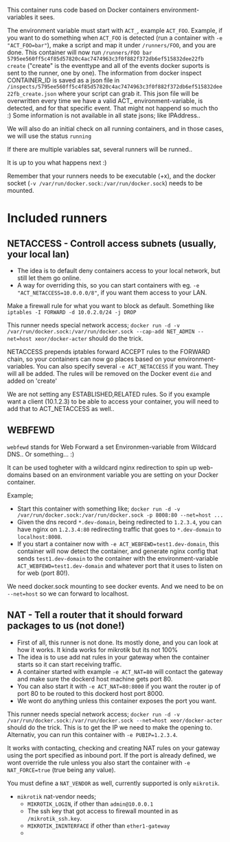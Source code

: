 This container runs code based on Docker containers environment-variables it sees.

The environment variable must start with `ACT_`, example `ACT_FOO`.
Example, if you want to do something when `ACT_FOO` is detected (run a container with `-e "ACT_FOO=bar"`), make a script and map it under `/runners/FOO`, and you are done. This container will now run `/runners/FOO bar 5795ee560ff5c4f85d57820c4ac7474963c3f0f882f372db6ef515832dee22fb create` ("create" is the eventtype and all of the events docker suports is sent to the runner, one by one). The information from docker inspect CONTAINER_ID is saved as a json file in `/inspects/5795ee560ff5c4f85d57820c4ac7474963c3f0f882f372db6ef515832dee22fb_create.json` where your script can grab it.
This json file will be overwritten every time we have a valid ACT_ environment-variable, is detected, and for that specific event. That might not happend so much tho :)
Some information is not available in all state jsons; like IPAddress..

We will also do an initial check on all running containers, and in those cases, we will use the status `running`

If there are multiple variables sat, several runners will be runned..

It is up to you what happens next :)

Remember that your runners needs to be executable (+x), and the docker socket (`-v /var/run/docker.sock:/var/run/docker.sock`) needs to be mounted.

# Included runners

## NETACCESS - Controll access subnets (usually, your local lan)
* The idea is to default deny containers access to your local network, but still let them go online.
* A way for overriding this, so you can start containers with eg. `-e "ACT_NETACCESS=10.0.0.0/8"`, if you want them access to your LAN.

Make a firewall rule for what you want to block as default. Something like `iptables -I FORWARD -d 10.0.2.0/24 -j DROP`

This runner needs special network access; `docker run -d -v /var/run/docker.sock:/var/run/docker.sock --cap-add NET_ADMIN --net=host xeor/docker-acter` should do the trick.

NETACCESS prepends iptables forward ACCEPT rules to the FORWARD chain, so your containers can now go places based on your environment-variables.
You can also specify several `-e ACT_NETACCESS` if you want. They will all be added.
The rules will be removed on the Docker event `die` and added on 'create'

We are not setting any ESTABLISHED,RELATED rules. So if you example want a client (10.1.2.3) to be able to access your container, you will need to add that to ACT_NETACCESS as well..

## WEBFEWD
`webfewd` stands for Web Forward a set Environmen-variable from Wildcard DNS.. Or something... :)

It can be used togheter with a wildcard nginx redirection to spin up web-domains based on an environment variable you are setting on your Docker container.

Example;
* Start this container with something like; `docker run -d -v /var/run/docker.sock:/var/run/docker.sock -p 8008:80 --net=host ...`
* Given the dns record `*.dev-domain`, being redirected to `1.2.3.4`, you can have nginx on `1.2.3.4:80` redirecting traffic that goes to `*.dev-domain` to `localhost:8008`.
* If you start a container now with `-e ACT_WEBFEWD=test1.dev-domain`, this container will now detect the container, and generate nginx config that sends `test1.dev-domain` to the container with the environment-variable `ACT_WEBFEWD=test1.dev-domain` and whatever port that it uses to listen on for web (port 80!).

We need docker.sock mounting to see docker events. And we need to be on `--net=host` so we can forward to localhost.

## NAT - Tell a router that it should forward packages to us (not done!)
* First of all, this runner is not done. Its mostly done, and you can look at how it works. It kinda works for mikrotik but its not 100%
* The idea is to use add nat rules in your gateway when the container starts so it can start receiving traffic.
* A container started with example `-e ACT_NAT=80` will contact the gateway and make sure the dockerd host machine gets port 80.
* You can also start it with `-e ACT_NAT=80:8000` if you want the router ip of port 80 to be routed to this dockerd host port 8000.
* We wont do anything unless this container exposes the port you want.

This runner needs special network access; `docker run -d -v /var/run/docker.sock:/var/run/docker.sock --net=host xeor/docker-acter` should do the trick. This is to get the IP we need to make the opening to. Alternativ, you can run this container with `-e PUBIP=1.2.3.4`.

It works with contacting, checking and creating NAT rules on your gateway using the port specified as inbound port.
If the port is already defined, we wont override the rule unless you also start the container with `-e NAT_FORCE=true` (true being any value).

You must define a `NAT_VENDOR` as well, currently supported is only `mikrotik`.

* `mikrotik` nat-vendor needs;
  * `MIKROTIK_LOGIN`, if other than `admin@10.0.0.1`
  * The ssh key that got access to firewall mounted in as `/mikrotik_ssh.key`.
  * `MIKROTIK_ININTERFACE` if other than `ether1-gateway`
  *
